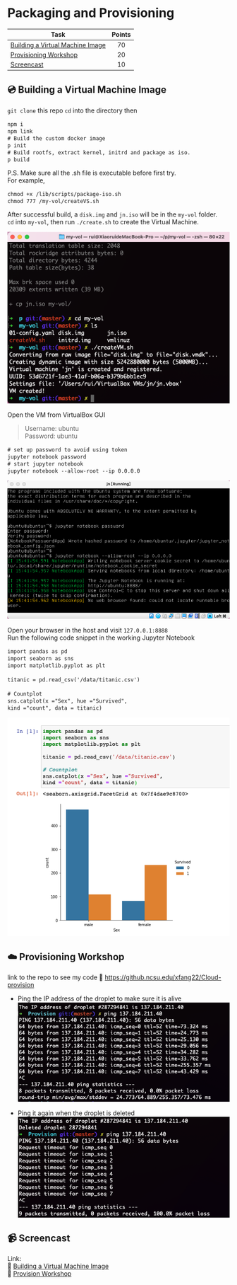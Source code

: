 # Packaging and Provisioning

| Task     | Points |
| ------------- |:-------------:|
| [Building a Virtual Machine Image](https://github.ncsu.edu/CSC-DevOps-S22/HW2-xfang22-DevOps#-building-a-virtual-machine-image) | 70 | 
| [Provisioning Workshop](https://github.ncsu.edu/CSC-DevOps-S22/HW2-xfang22-DevOps#%EF%B8%8F-provisioning-workshop) | 20 |
| [Screencast](https://github.ncsu.edu/CSC-DevOps-S22/HW2-xfang22-DevOps#-screencast)  | 10 |

## 💿 Building a Virtual Machine Image
`git clone` this repo 
`cd` into the directory
then
```
npm i
npm link
# Build the custom docker image
p init
# Build rootfs, extract kernel, initrd and package as iso.
p build
```
P.S. Make sure all the .sh file is executable before first try.  
For example, 
```
chmod +x /lib/scripts/package-iso.sh
chmod 777 /my-vol/createVS.sh
```

After successful build, a `disk.img` and `jn.iso` will be in the `my-vol` folder.  
`cd` into `my-vol`, then run `./create.sh` to create the Virtual Machine.  

![createvm](img4readme/createvm.png)  

Open the VM from VirtualBox GUI
> Username: ubuntu  
> Password: ubuntu

```
# set up password to avoid using token
jupyter notebook password
# start jupyter notebook
jupyter notebook --allow-root --ip 0.0.0.0
```
![ubuntu](img4readme/ubuntu.png)


Open your browser in the host and visit `127.0.0.1:8888`  
Run the following code snippet in the working Jupyter Notebook
```
import pandas as pd
import seaborn as sns
import matplotlib.pyplot as plt

titanic = pd.read_csv('/data/titanic.csv')

# Countplot
sns.catplot(x ="Sex", hue ="Survived",
kind ="count", data = titanic)
```
![jupyter](img4readme/jupyter.png)
## ☁️ Provisioning Workshop
 
 link to the repo to see my code 📎 https://github.ncsu.edu/xfang22/Cloud-provision  

 * Ping the IP address of the droplet to make sure it is alive  
 ![create](img4readme/create-droplet.png)

 * Ping it again when the droplet is deleted  
 ![delete](img4readme/delete-droplet.png)


## 📹 Screencast
Link:   
📎 [Building a Virtual Machine Image](https://drive.google.com/file/d/1mGaQtfZfgq4GWLZUJNJzMApB8KtNggI2/view?usp=sharing)  
📎 [Provision Workshop](https://drive.google.com/file/d/1fts3txY4K5inFvnHPWvEa5Y1Fzx1yGmJ/view?usp=sharing)